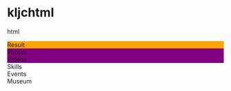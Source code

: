 # kljchtml
html
<meta name="viewport" content="width=device-width, initial-scale=1.0, maximum-scale=3.0, user-scalable=yes">
<meta name="viewport" content="width=device-width, initial-scale=1.0, maximum-scale=1.0, user-scalable=no">
    <div class="block row">
        <div class="row small-12" style="background-color:orange;">Result</div>
        <div class="row">
            <div class="col small-6" style="background-color: purple;">Photos</div>
            <div class="col small-6" style="background-color: purple;">Videos</div>
        </div>
        <div class="row">
            <div class="col small-6">Skills</div>
            <div class="col small-6">Events</div>
        </div>
        <div class="row small-12">Museum</div>
        <div class="row">
            <div class="col small-6"></div>
            <div class="col small-6"></div>
        </div>
        <div class="row">
            <div class="col small-6"></div>
            <div class="col small-6"></div>
        </div>
    </div>
